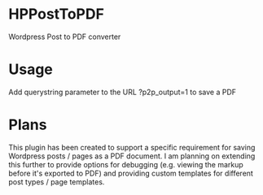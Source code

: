 # HPPostToPDF
Wordpress Post to PDF converter

# Usage
Add querystring parameter to the URL ?p2p_output=1 to save a PDF



# Plans
This plugin has been created to support a specific requirement for saving Wordpress posts / pages as a PDF document.
I am planning on extending this further to provide options for debugging (e.g. viewing the markup before it's exported to PDF) and providing custom templates for different post types / page templates.
